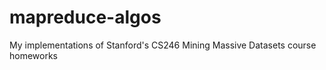 mapreduce-algos
===============

My implementations of Stanford's CS246 Mining Massive Datasets course homeworks